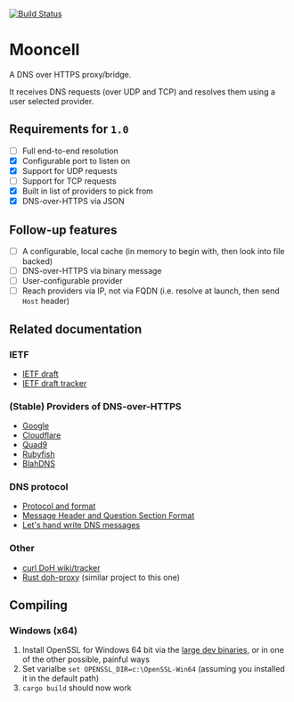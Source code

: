 [![Build Status](https://travis-ci.org/detro/mooncell.svg?branch=master)](https://travis-ci.org/detro/mooncell)

# Mooncell

A DNS over HTTPS proxy/bridge.

It receives DNS requests (over UDP and TCP) and resolves them using a user selected provider.

## Requirements for `1.0`

* [ ] Full end-to-end resolution
* [x] Configurable port to listen on
* [x] Support for UDP requests
* [ ] Support for TCP requests
* [x] Built in list of providers to pick from
* [x] DNS-over-HTTPS via JSON

## Follow-up features

* [ ] A configurable, local cache (in memory to begin with, then look into file backed)
* [ ] DNS-over-HTTPS via binary message
* [ ] User-configurable provider
* [ ] Reach providers via IP, not via FQDN (i.e. resolve at launch, then send `Host` header)

## Related documentation

### IETF
* [IETF draft](https://tools.ietf.org/html/draft-ietf-doh-dns-over-https-14)
* [IETF draft tracker](https://datatracker.ietf.org/doc/rfc8484/)

### (Stable) Providers of DNS-over-HTTPS

* [Google](https://developers.google.com/speed/public-dns/docs/dns-over-https)
* [Cloudflare](https://developers.cloudflare.com/1.1.1.1/dns-over-https/json-format/)
* [Quad9](https://www.quad9.net/doh-quad9-dns-servers/)
* [Rubyfish](https://www.rubyfish.cn/dns-query)
* [BlahDNS](https://blahdns.com/)

### DNS protocol

* [Protocol and format](http://www-inf.int-evry.fr/~hennequi/CoursDNS/NOTES-COURS_eng/msg.html)
* [Message Header and Question Section Format](http://www.tcpipguide.com/free/t_DNSMessageHeaderandQuestionSectionFormat.htm)
* [Let's hand write DNS messages](https://routley.io/tech/2017/12/28/hand-writing-dns-messages.html)

### Other

* [curl DoH wiki/tracker](https://github.com/curl/curl/wiki/DNS-over-HTTPS)
* [Rust doh-proxy](https://github.com/jedisct1/rust-doh) (similar project to this one)

## Compiling

### Windows (x64)

1. Install OpenSSL for Windows 64 bit via the [large dev binaries](http://slproweb.com/products/Win32OpenSSL.html), or in one of the other possible, painful ways
2. Set varialbe `set OPENSSL_DIR=c:\OpenSSL-Win64` (assuming you installed it in the default path)
3. `cargo build` should now work